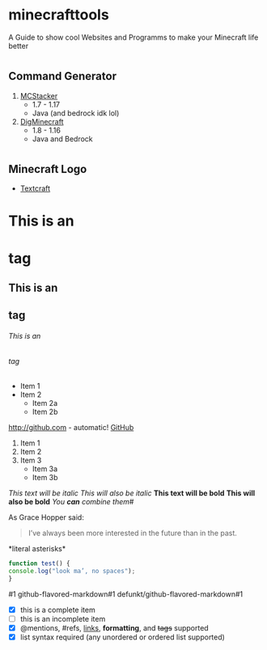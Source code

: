 # minecrafttools
A Guide to show cool Websites and Programms to make your Minecraft life better

#  <h2> Command Generator
1. [MCStacker](mcstacker.net)
   * 1.7 - 1.17
   * Java (and bedrock idk lol)
2. [DigMinecraft](https://www.digminecraft.com/generators/index.php)
   * 1.8 - 1.16
   * Java and Bedrock
 
 



# <h2> Minecraft Logo
  * [Textcraft](textcraft.net)
  
  






# This is an <h1> tag
## This is an <h2> tag
###### This is an <h6> tag
  
  
  
* Item 1
* Item 2
  * Item 2a
  * Item 2b


http://github.com - automatic!
[GitHub](http://github.com)

1. Item 1
2. Item 2
3. Item 3
    * Item 3a
    * Item 3b


*This text will be italic*
_This will also be italic_
**This text will be bold**
__This will also be bold__
*You **can** combine them*#



As Grace Hopper said:
> I’ve always been more interested
> in the future than in the past.
> 


\*literal asterisks\*


```javascript
function test() {
console.log("look ma’, no spaces");
}
```


#1
github-flavored-markdown#1
defunkt/github-flavored-markdown#1

- [x] this is a complete item
- [ ] this is an incomplete item
- [x] @mentions, #refs, [links](),
**formatting**, and <del>tags</del>
supported
- [x] list syntax required (any
unordered or ordered list
supported)
